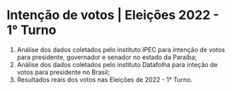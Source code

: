 # Intenção de votos | Eleições 2022 - 1° Turno
1. Análise dos dados coletados pelo instituto IPEC para intenção de votos para presidente, governador e senador no estado da Paraíba;
2. Análise dos dados coletados pelo instituto Datafolha para inteção de votos para presidente no Brasil;
3. Resultados reais dos votos nas Eleições de 2022 - 1° Turno.
